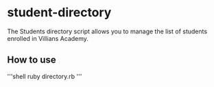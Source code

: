 # student-directory
The Students directory script allows you to manage the list of students enrolled in Villians Academy.

## How to use
'''shell
ruby directory.rb
'''